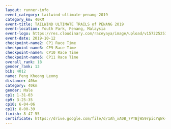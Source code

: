 ```yaml
---
layout: runner-info 
event_category: tailwind-ultimate-penang-2019 
category_km: 40KM 
event-title: TAILWIND ULTIMATE TRAILS of PENANG 2019 
event-location: Youth Park, Penang, Malaysia 
event-logo: https://res.cloudinary.com/raceyaya/image/upload/v1572252513/logo/utop-2019_h9tzys.jpg 
event-date: 2019-10-12 
checkpoint-name2: CP1 Race Time 
checkpoint-name3: CP9 Race Time 
checkpoint-name4: CP10 Race Time 
checkpoint-name5: CP11 Race Time 
overall_rank: 18
gender_rank: 13
bib: 4012
name: Peng Kheong Leong
distance: 40km
category: 40km
gender: Male
cp1: 1-31-03
cp9: 3-25-35
cp10: 6-04-06
cp11: 8-00-39
finish: 8-47-55
certificate: https://drive.google.com/file/d/1Ah_xA0B_7PTBjW59rpicYqWk-yG9P0-3/view?usp=sharing
---
```

